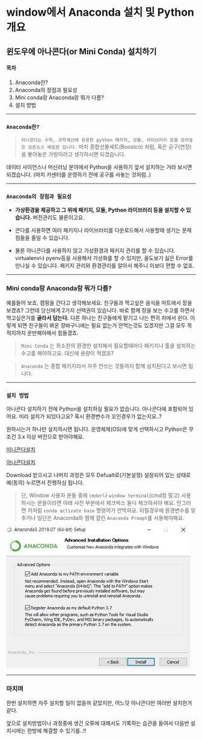 # window에서 Anaconda 설치 및 Python 개요

## 윈도우에 아나콘다(or Mini Conda) 설치하기


#### 목차
1.  Anaconda란?
2.  Anaconda의 장점과 필요성
3.  Mini conda랑  Anaconda랑 뭐가 다름?
4.  설치 방법
---


### `Anaconda란?`

> `아나콘다는 수학, 과학계산에 유용한 python 패키지, 모듈, 라이브러리 등을 모아놓은 오픈소스 배포판 입니다.` 마치 종합선물세트(Boostco) 처럼, 혹은 공구(연장)을 뫃아놓은 가방이라고 생각하시면 되겠습니다.

데이터 사이언스나 머신러닝 분야에서 Python을 사용하기 앞서 설치하는 거라 보시면 되겠습니다. (마치 카센터를 운영하기 전에 공구를 사놓는 것처럼..)

---

### `Anaconda의 장점과 필요성`
- **가상환경을 제공하고 그 위에 패키지, 모듈, Python 라이브러리 등을 설치할 수 있습니다.** 버전관리도 물론이고요.

- 콘다를 사용하면 여러 패키지나 라이브러리를 다운로드해서 사용할때 생기는 문제점들을 줄일 수 있습니다.

- 물론 아니콘다를 사용하지 않고 가상환경과 패키지 관리를 할 수 있습니다. virtualenv나 pyenv등을 사용해서 가상화를 할 수 있지만, 꼴도보기 싫은 Error를 만나실 수 있습니다. 패키지 관리와 환경관리를 알아서 해주니 이보다 편할 수 없죠. 

---

### Mini conda랑  Anaconda랑 뭐가 다름?
예를들어 보죠, 캠핑을 간다고 생각해보세요. 친구들과 먹고싶은 음식을 마트에서 장을 보겠죠? 그런데 당신에게 2가지 선택권이 있습니다. 바로 함께 장을 보는 수고를 하면서 먹고싶은거를 **골라서 담는다.** 다른 하나는 친구들에게 맡기고 나는 편히 차에서 쉰다. 
이렇게 되면 친구들이 봐온 장바구니에는 필요 없는거 안먹는것도 있겠지만 그걸 모두 목적지까지 운반해야해서 힘들겠죠.

> `Mini Conda` 는 최소한의 환경만 설치해서 필요할때마다 패키지나 툴을 설치하는 수고를 해야하고요. 대신에 용량이 적겠죠?

> `Anaconda` 는 종합 패키지라서 자주 안쓰는 것들까지 함께 설치된다고 보시면 됩니다. 

---

### `설치 방법`

아나콘다 설치하기 전에 Python을 설치하실 필요가 없습니다. 아나콘다에 포함되어 있어요. 미리 설치가 되있다고요? 혹시 환경변수가 꼬인경우가 없는지요..?

원하시는거 하나만 설치하시면 됩니다.
운영체제(OS)에 맞게 선택하시고
Python은 무조건 3.x 이상 버전으로 받아야해요.


[미니콘다설치](https://docs.conda.io/en/latest/miniconda.html)

[아나콘다설치](https://www.anaconda.com/products/individual)

Download 받으시고 나머지 과정은 모두 Defualt로(기본설정) 설정되어 있는 상태로 예(동의) 누르면서 진행하심 됩니다.

>단, Window 사용자 분들 중에 `cmder`나 `window terminal`(cmd창 말고) 사용하시는 분들이라면 아래 사진 부분에서 체크박스 둘다 체크하셔야 해요. 안그러면 저처럼 `conda activate base` 명령어가 안먹혀요. 이럴경우에 환경변수를 맞추거나 일단은 Anaconda와 함께 깔린 `Anaconda Prompt`를 사용해야해요.  

![install](../imgfile/5.png)


---

### 마치며
한번 설치하면 자주 설치할 일이 없을꺼 같았지만, 어느덧 아나콘다만 여러번 설치한거 같다. 

앞으로 설치방법이나 과정중에 생긴 오류에 대해서도 기록하는 습관을 들여서 다음번 설치시에는 한방에 해결할 수 있기를..!!